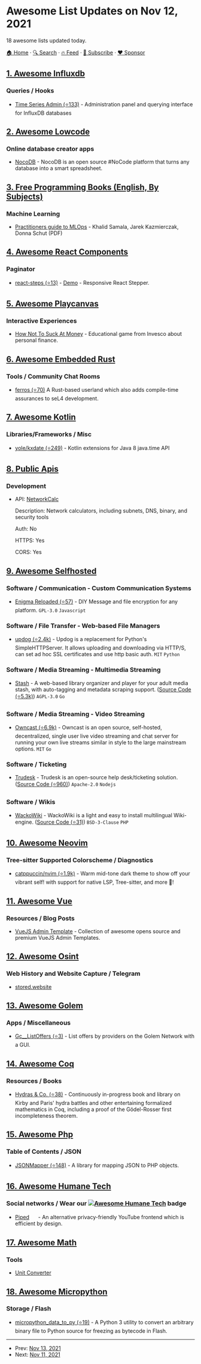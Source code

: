 # Awesome List Updates on Nov 12, 2021

18 awesome lists updated today.

[🏠 Home](/README.md) · [🔍 Search](https://www.trackawesomelist.com/search/) · [🔥 Feed](https://www.trackawesomelist.com/rss.xml) · [📮 Subscribe](https://trackawesomelist.us17.list-manage.com/subscribe?u=d2f0117aa829c83a63ec63c2f&id=36a103854c) · [❤️  Sponsor](https://github.com/sponsors/theowenyoung)



## [1. Awesome Influxdb](/content/mark-rushakoff/awesome-influxdb/README.md)

### Queries / Hooks

*   [Time Series Admin (⭐133)](https://github.com/timeseriesadmin/timeseriesadmin) - Administration panel and querying interface for InfluxDB databases

## [2. Awesome Lowcode](/content/antdimot/awesome-lowcode/README.md)

### Online database creator apps

*   [NocoDB](https://nocodb.com/) - NocoDB is an open source #NoCode platform that turns any database into a smart spreadsheet.

## [3. Free Programming Books (English, By Subjects)](/content/EbookFoundation/free-programming-books/books/free-programming-books-subjects/README.md)

### Machine Learning

*   [Practitioners guide to MLOps](https://services.google.com/fh/files/misc/practitioners_guide_to_mlops_whitepaper.pdf) - Khalid Samala, Jarek Kazmierczak, Donna Schut (PDF)

## [4. Awesome React Components](/content/brillout/awesome-react-components/README.md)

### Paginator

*   [react-steps (⭐13)](https://github.com/tkwant/react-steps) - [Demo](https://stepper.tkwant.de/) - Responsive React Stepper.

## [5. Awesome Playcanvas](/content/playcanvas/awesome-playcanvas/README.md)

### Interactive Experiences

*   [How Not To Suck At Money](https://hntsam.com/) - Educational game from Invesco about personal finance.

## [6. Awesome Embedded Rust](/content/rust-embedded/awesome-embedded-rust/README.md)

### Tools / Community Chat Rooms

*   [ferros (⭐70)](https://github.com/auxoncorp/ferros) A Rust-based userland which also adds compile-time assurances to seL4 development.

## [7. Awesome Kotlin](/content/KotlinBy/awesome-kotlin/README.md)

### Libraries/Frameworks / Misc

*   [yole/kxdate (⭐249)](https://github.com/yole/kxdate) - Kotlin extensions for Java 8 java.time API

## [8. Public Apis](/content/public-apis/public-apis/README.md)

### Development

- API: [NetworkCalc](https://networkcalc.com/api/docs)

  Description: Network calculators, including subnets, DNS, binary, and security tools

  Auth: No

  HTTPS: Yes

  CORS: Yes



## [9. Awesome Selfhosted](/content/awesome-selfhosted/awesome-selfhosted/README.md)

### Software / Communication - Custom Communication Systems

*   [Enigma Reloaded (⭐57)](https://github.com/enigma-reloaded/enigma-reloaded) - DIY Message and file encryption for any platform. `GPL-3.0` `Javascript`

### Software / File Transfer - Web-based File Managers

*   [updog (⭐2.4k)](https://github.com/sc0tfree/updog) - Updog is a replacement for Python's SimpleHTTPServer. It allows uploading and downloading via HTTP/S, can set ad hoc SSL certificates and use http basic auth. `MIT` `Python`

### Software / Media Streaming - Multimedia Streaming

*   [Stash](https://stashapp.cc) - A web-based library organizer and player for your adult media stash, with auto-tagging and metadata scraping support. ([Source Code (⭐5.3k)](https://github.com/stashapp/stash)) `AGPL-3.0` `Go`

### Software / Media Streaming - Video Streaming

*   [Owncast (⭐6.9k)](https://github.com/owncast/owncast) - Owncast is an open source, self-hosted, decentralized, single user live video streaming and chat server for running your own live streams similar in style to the large mainstream options. `MIT` `Go`

### Software / Ticketing

*   [Trudesk](https://trudesk.io/) - Trudesk is an open-source help desk/ticketing solution. ([Source Code (⭐960)](https://github.com/polonel/trudesk)) `Apache-2.0` `Nodejs`

### Software / Wikis

*   [WackoWiki](https://wackowiki.org/) - WackoWiki is a light and easy to install multilingual Wiki-engine. ([Source Code (⭐31)](https://github.com/WackoWiki/wackowiki)) `BSD-3-Clause` `PHP`

## [10. Awesome Neovim](/content/rockerBOO/awesome-neovim/README.md)

### Tree-sitter Supported Colorscheme / Diagnostics

*   [catppuccin/nvim (⭐1.9k)](https://github.com/catppuccin/nvim) - Warm mid-tone dark theme to show off your vibrant self! with support for native LSP, Tree-sitter, and more 🍨!

## [11. Awesome Vue](/content/vuejs/awesome-vue/README.md)

### Resources / Blog Posts

*   [VueJS Admin Template](https://themeselection.com/vuejs-admin-template/) - Collection of awesome opens source and premium VueJS Admin Templates.

## [12. Awesome Osint](/content/jivoi/awesome-osint/README.md)

### Web History and Website Capture / Telegram

*   [stored.website](https://stored.website)

## [13. Awesome Golem](/content/golemfactory/awesome-golem/README.md)

### Apps / Miscellaneous

*   [Gc\_\_ListOffers (⭐3)](https://github.com/krunch3r76/gc__listoffers) - List offers by providers on the Golem Network with a GUI.

## [14. Awesome Coq](/content/coq-community/awesome-coq/README.md)

### Resources / Books

*   [Hydras & Co. (⭐38)](https://github.com/coq-community/hydra-battles) - Continuously in-progress book and library on Kirby and Paris' hydra battles and other entertaining formalized mathematics in Coq, including a proof of the Gödel-Rosser first incompleteness theorem.

## [15. Awesome Php](/content/ziadoz/awesome-php/README.md)

### Table of Contents / JSON

*   [JSONMapper (⭐148)](https://github.com/JsonMapper/JsonMapper) - A library for mapping JSON to PHP objects.

## [16. Awesome Humane Tech](/content/humanetech-community/awesome-humane-tech/README.md)

### Social networks / Wear our   [![Awesome Humane Tech](https://raw.githubusercontent.com/humanetech-community/awesome-humane-tech/main/humane-tech-badge.svg?sanitize=true)](https://github.com/humanetech-community/awesome-humane-tech)   badge

*   [Piped](https://piped.kavin.rocks) [<img src="https://raw.githubusercontent.com/humanetech-community/awesome-humane-tech/main/logo/github.svg?sanitize=true" width="16"/>](https://github.com/TeamPiped/Piped) - An alternative privacy-friendly YouTube frontend which is efficient by design.

## [17. Awesome Math](/content/rossant/awesome-math/README.md)

### Tools

*   [Unit Converter](https://unitconverters.net)

## [18. Awesome Micropython](/content/mcauser/awesome-micropython/README.md)

### Storage / Flash

*   [micropython\_data\_to\_py (⭐19)](https://github.com/peterhinch/micropython_data_to_py) - A Python 3 utility to convert an arbitrary binary file to Python source for freezing as bytecode in Flash.

---

- Prev: [Nov 13, 2021](/content/2021/11/13/README.md)
- Next: [Nov 11, 2021](/content/2021/11/11/README.md)